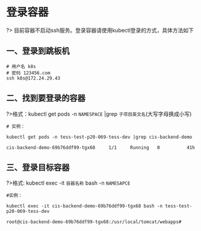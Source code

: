 # 登录容器

?> 目前容器不启动ssh服务。登录容器请使用kubectl登录的方式，具体方法如下

## 一、登录到跳板机

```
# 用户名 k8s
# 密码 123456.com
ssh k8s@172.24.29.43
```

## 二、找到要登录的容器

?>格式：kubectl get pods -n `NAMESPACE` |grep `子项目英文名`(大写字母换成小写)

```shell
# 实例：

kubectl get pods -n tess-test-p20-069-tess-dev |grep cis-backend-demo

cis-backend-demo-69b76ddf99-tgx68     1/1     Running   0          41h
```

## 三、登录目标容器

?>格式: kubectl exec -it `容器名称` bash -n `NAMESAPCE`

```shell
#实例：

kubectl exec -it cis-backend-demo-69b76ddf99-tgx68 bash -n tess-test-p20-069-tess-dev

root@cis-backend-demo-69b76ddf99-tgx68:/usr/local/tomcat/webapps#
```


